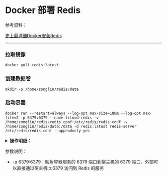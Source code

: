 # Docker 部署 Redis

参考资料：

[史上最详细Docker安装Redis](https://blog.csdn.net/weixin_45821811/article/details/116211724)

---

### 拉取镜像

```shell
docker pull redis:latest
```

### 创建数据卷

```shell
mkdir -p /home/zonglin/redis/data
```

### 启动容器

```shell
docker run --restart=always --log-opt max-size=100m --log-opt max-file=2 -p 6379:6379 --name lcloud-redis -v /home/zonglin/redis/redis.conf:/etc/redis/redis.conf -v /home/zonglin/redis/data:/data -d redis:latest redis-server /etc/redis/redis.conf --appendonly yes
```

<details><summary><b>操作明细：</b></summary>

```bash
[root@localhost ~]# docker pull redis:latest # 最新版本的镜像
latest: Pulling from library/redis
Digest: sha256:db485f2e245b5b3329fdc7eff4eb00f913e09d8feb9ca720788059fdc2ed8339
Status: Image is up to date for redis:latest
docker.io/library/redis:latest
[root@localhost ~]# docker images # 查看本地镜像
REPOSITORY   TAG       IMAGE ID       CREATED         SIZE
redis        latest    7614ae9453d1   9 months ago    113MB
[root@localhost bin]# docker run -itd --name redis-test -p 6379:6379 redis # 运行容器
70463da02fbb2437c288aa2259760280b23a7c884d75509ee73535f3aa963732
[root@localhost bin]# docker ps # 查看运行容器
CONTAINER ID   IMAGE     COMMAND                  CREATED          STATUS          PORTS                                       NAMES
70463da02fbb   redis     "docker-entrypoint.s…"   12 seconds ago   Up 11 seconds   0.0.0.0:6379->6379/tcp, :::6379->6379/tcp   redis-test
[root@localhost bin]# docker exec -it redis-test /bin/bash # 连接测试使用 redis 服务
root@70463da02fbb:/data# redis-cli # 连接 redis 客户端
127.0.0.1:6379> ping
PONG
127.0.0.1:6379> set test 1
OK
127.0.0.1:6379> get test
"1"
127.0.0.1:6379> 
```
</details>

参数说明：

* -p 6379:6379：映射容器服务的 6379 端口到宿主机的 6379 端口。外部可以直接通过宿主机ip:6379 访问到 Redis 的服务
